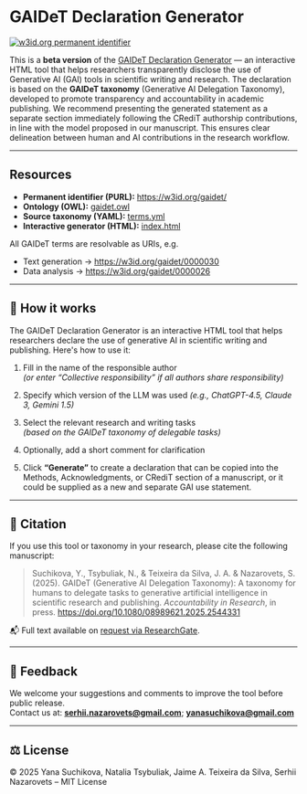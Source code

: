 # GAIDeT Declaration Generator

[![w3id.org permanent identifier](https://img.shields.io/badge/w3id.org-gaidet-blue)](https://w3id.org/gaidet/)

This is a **beta version** of the <a href="https://panbibliotekar.github.io/gaidet-declaration/">GAIDeT Declaration Generator</a> — an interactive HTML tool that helps researchers transparently disclose the use of Generative AI (GAI) tools in scientific writing and research.
The declaration is based on the **GAIDeT taxonomy** (Generative AI Delegation Taxonomy), developed to promote transparency and accountability in academic publishing. 
We recommend presenting the generated statement as a separate section immediately following the CRediT authorship contributions, in line with the model proposed in our manuscript. This ensures clear delineation between human and AI contributions in the research workflow.

---

## Resources

- **Permanent identifier (PURL):** https://w3id.org/gaidet/  
- **Ontology (OWL):** [gaidet.owl](https://w3id.org/gaidet/gaidet.owl)  
- **Source taxonomy (YAML):** [terms.yml](https://w3id.org/gaidet/terms.yml)  
- **Interactive generator (HTML):** [index.html](https://panbibliotekar.github.io/gaidet-declaration/)

All GAIDeT terms are resolvable as URIs, e.g.  
- Text generation → https://w3id.org/gaidet/0000030  
- Data analysis → https://w3id.org/gaidet/0000026  

---

## 🧪 How it works

The GAIDeT Declaration Generator is an interactive HTML tool that helps researchers declare the use of generative AI in scientific writing and publishing. Here's how to use it:

1. Fill in the name of the responsible author  
   *(or enter “Collective responsibility” if all authors share responsibility)*

2. Specify which version of the LLM was used
   *(e.g., ChatGPT-4.5, Claude 3, Gemini 1.5)*

3. Select the relevant research and writing tasks  
   *(based on the GAIDeT taxonomy of delegable tasks)*

4. Optionally, add a short comment for clarification

5. Click **“Generate”** to create a declaration that can be copied into the Methods, Acknowledgments, or CRediT section of a manuscript, or it could be supplied as a new and separate GAI use statement.

---

## 📄 Citation

If you use this tool or taxonomy in your research, please cite the following manuscript:

> Suchikova, Y., Tsybuliak, N., & Teixeira da Silva, J. A. & Nazarovets, S. (2025). GAIDeT (Generative AI Delegation Taxonomy): A taxonomy for humans to delegate tasks to generative artificial intelligence in scientific research and publishing. <i>Accountability in Research</i>, in press. <a href="https://doi.org/10.1080/08989621.2025.2544331">https://doi.org/10.1080/08989621.2025.2544331</a>

📬 Full text available on  <a href="https://www.researchgate.net/publication/394419819_GAIDeT_Generative_AI_Delegation_Taxonomy_A_taxonomy_for_humans_to_delegate_tasks_to_generative_artificial_intelligence_in_scientific_research_and_publishing">request via ResearchGate</a>.

---

## 📩 Feedback

We welcome your suggestions and comments to improve the tool before public release.  
Contact us at: **serhii.nazarovets@gmail.com**; **yanasuchikova@gmail.com**

---

## ⚖️ License

© 2025 Yana Suchikova, Natalia Tsybuliak, Jaime A. Teixeira da Silva, Serhii Nazarovets – MIT License
